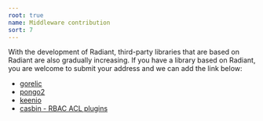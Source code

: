 ```yaml
---
root: true
name: Middleware contribution
sort: 7
---
```


With the development of Radiant, third-party libraries that are based on Radiant are also gradually increasing. If you have a  library based on Radiant, you are welcome to submit your address and we can add the link below:
- [gorelic](https://github.com/yvasiyarov/radiant_gorelic) 
- [pongo2](https://github.com/oal/radiant-pongo2) 
- [keenio](https://github.com/pabdavis/radiant_keenio) 
- [casbin - RBAC ACL plugins](https://github.com/hsluoyz/casbin)

